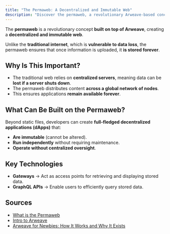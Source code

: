 ```yaml
---
title: "The Permaweb: A Decentralized and Immutable Web"
description: "Discover the permaweb, a revolutionary Arweave-based concept enabling permanent data storage and decentralized application development."
---
```


The **permaweb** is a revolutionary concept **built on top of Arweave**, creating a **decentralized and immutable web**. 

Unlike the **traditional internet**, which is **vulnerable to data loss**, the permaweb ensures that once information is uploaded, it **is stored forever**.

## **Why Is This Important?**
- The traditional web relies on **centralized servers**, meaning data can be **lost if a server shuts down**.
- The permaweb distributes content **across a global network of nodes**.
- This ensures applications **remain available forever**.

## **What Can Be Built on the Permaweb?**
Beyond static files, developers can create **full-fledged decentralized applications (dApps)** that:
- **Are immutable** (cannot be altered).
- **Run independently** without requiring maintenance.
- **Operate without centralized oversight**.

## **Key Technologies**
- **Gateways** → Act as access points for retrieving and displaying stored data.
- **GraphQL APIs** → Enable users to efficiently query stored data.

## **Sources**
- [What is the Permaweb](https://arweave.org/)
- [Intro to Arweave](https://arweavehub.com/primer)
- [Arweave for Newbies: How It Works and Why It Exists](https://x.com/onlyarweave/status/1805983704549929286)

